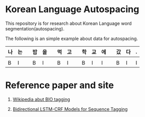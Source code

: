 # Korean Language Autospacing

 This repository is for research about Korean Language word segmentation(autospacing).
 
 The following is an simple example about data for autospacing. 

 | 나 | 는 |   | 밥 | 을 |   | 먹 | 고 |   | 학 | 교 | 에 |   | 갔 | 다 | . |
 |----|----|---|----|----|---|----|----|---|----|----|----|---|----|----|---|
 |    |    |   |    |    |   |    |    |   |    |    |    |   |    |    |   |
 | B  | I  |   | B  | I  |   | B  | I  |   | B  | I  | I  |   | B  | I  | I |
 
 
 # Reference paper and site
 
  1. [Wikipedia abut BIO tagging](https://en.wikipedia.org/wiki/Inside%E2%80%93outside%E2%80%93beginning_(tagging))
 
  2. [Bidirectional LSTM-CRF Models for Sequence Tagging](https://arxiv.org/abs/1508.01991v1)
